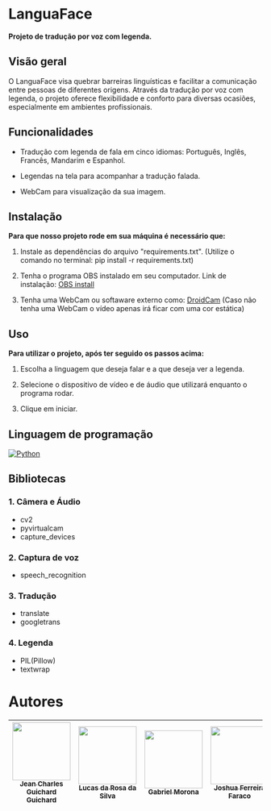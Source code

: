 # LanguaFace

**Projeto de tradução por voz com legenda.**

## Visão geral

O LanguaFace visa quebrar barreiras linguísticas e facilitar a comunicação entre pessoas de diferentes origens. Através da tradução por voz com legenda, o projeto oferece flexibilidade e conforto para diversas ocasiões, especialmente em ambientes profissionais.

## Funcionalidades

* Tradução com legenda de fala em cinco idiomas: Português, Inglês, Francês, Mandarim e Espanhol.

* Legendas na tela para acompanhar a tradução falada.

* WebCam para visualização da sua imagem.


## Instalação

**Para que nosso projeto rode em sua máquina é necessário que:**

1. Instale as dependências do arquivo "requirements.txt". (Utilize o comando no terminal: pip install -r requirements.txt)

2. Tenha o programa OBS instalado em seu computador.
Link de instalação: [OBS install](https://obsproject.com/pt-br/download)

3. Tenha uma WebCam ou softaware externo como: [DroidCam](https://www.dev47apps.com/droidcam/windows/) (Caso não tenha uma WebCam o vídeo apenas irá ficar com uma cor estática)


## Uso

**Para utilizar o projeto, após ter seguido os passos acima:**

1. Escolha a linguagem que deseja falar e a que deseja ver a legenda.

2. Selecione o dispositivo de vídeo e de áudio que utilizará enquanto o programa rodar.

3. Clique em iniciar.

## Linguagem de programação
[![Python](https://skillicons.dev/icons?i=py)](https://skillicons.dev)
  
## Bibliotecas
### 1. Câmera e Áudio
- cv2 
- pyvirtualcam
- capture_devices
  
### 2. Captura de voz
- speech_recognition
  
### 3. Tradução
- translate
- googletrans

### 4. Legenda
- PIL(Pillow)
- textwrap

# Autores
|[<img src="https://avatars.githubusercontent.com/u/130867213?v=4" width=115><br><sub> Jean Charles Guichard Guichard </sub>](https://github.com/Guichardx2) |  [<img src="https://avatars.githubusercontent.com/u/97752019?v=4" width=115><br><sub>Lucas da Rosa da Silva</sub>](https://github.com/Lorrust) |  [<img src="https://avatars.githubusercontent.com/u/91230559?v=4" width=115><br><sub>Gabriel Morona</sub>](https://github.com/M0rona) |  [<img src="https://avatars.githubusercontent.com/u/88681031?v=4" width=115><br><sub>Joshua Ferreira Faraco</sub>](https://github.com/JoshuaFerreiraFaraco)  |
| :---: | :---: | :---: | :---: |
